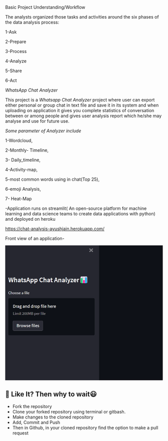  Basic Project Understanding/Workflow

The analysts organized those tasks and activities around the six phases of the data analysis process:

1-Ask

2-Prepare

3-Process

4-Analyze

5-Share

6-Act

 *WhatsApp Chat Analyzer*

This project is a  *Whatsapp Chat Analyzer* project where user can export either personal or group chat in text file and save it in its system and when uploading on application it gives you complete statistics of conversation between or among people and gives user analysis report which he/she may analyse and use for future use.

*Some parameter of Analyzer include*


1-Wordcloud,


2-Monthly- Timeline,


3- Daily_timeline,


4-Activity-map,


5-most common words using in chat(Top 25),


6-emoji Analysis,


7- Heat-Map

-Application runs on streamlit( An open-source platform for machine learning and data science teams to create data applications with python) and deployed on heroku 


https://chat-analysis-ayushjain.herokuapp.com/


Front view of an application-

![img.png](img.png)


## 🧮 Like It? Then why to wait😃
- Fork the repository
- Clone your forked repository using terminal or gitbash.
- Make changes to the cloned repository
- Add, Commit and Push
- Then in Github, in your cloned repository find the option to make a pull request
